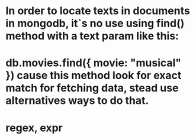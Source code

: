 # In order to locate texts in documents in mongodb, it`s no use using find() method with a text param like this:
# db.movies.find({ movie: "musical" }) cause this method look for exact match for fetching data, stead use alternatives ways to do that.

# regex, expr